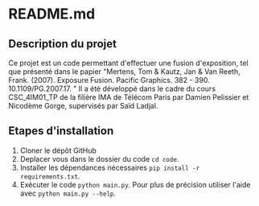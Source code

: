 # README.md

## Description du projet

Ce projet est un code permettant d'effectuer une fusion d'exposition, tel que présenté dans le papier "Mertens, Tom & Kautz, Jan & Van Reeth, Frank. (2007). Exposure Fusion. Pacific Graphics. 382 - 390. 10.1109/PG.2007.17. "
Il a été développé dans le cadre du cours CSC_4IM01_TP de la filière IMA de Télécom Paris par Damien Pelissier et Nicodème Gorge, supervisés par Saïd Ladjal.

## Etapes d'installation

1. Cloner le dépôt GitHub
2. Deplacer vous dans le dossier du code `cd code`.
3. Installer les dépendances nécessaires `pip install -r requirements.txt`.
4. Exécuter le code `python main.py`. Pour plus de précision utiliser l'aide avec `python main.py --help`.
